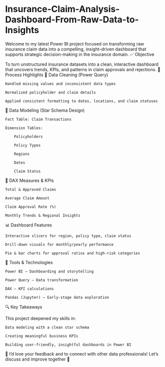 # Insurance-Claim-Analysis-Dashboard-From-Raw-Data-to-Insights
Welcome to my latest Power BI project focused on transforming raw insurance claim data into a compelling, insight-driven dashboard that supports strategic decision-making in the insurance domain. 
✅ Objective

To turn unstructured insurance datasets into a clean, interactive dashboard that uncovers trends, KPIs, and patterns in claim approvals and rejections.
🔧 Process Highlights
🔹 Data Cleaning (Power Query)

    Handled missing values and inconsistent data types

    Normalized policyholder and claim details

    Applied consistent formatting to dates, locations, and claim statuses

🔹 Data Modeling (Star Schema Design)

    Fact Table: Claim Transactions

    Dimension Tables:

        Policyholders

        Policy Types

        Regions

        Dates

        Claim Status

🔹 DAX Measures & KPIs

    Total & Approved Claims

    Average Claim Amount

    Claim Approval Rate (%)

    Monthly Trends & Regional Insights

📊 Dashboard Features

    Interactive slicers for region, policy type, claim status

    Drill-down visuals for monthly/yearly performance

    Pie & bar charts for approval ratios and high-risk categories

🧠 Tools & Technologies

    Power BI – Dashboarding and storytelling

    Power Query – Data transformation

    DAX – KPI calculations

    Pandas (Jupyter) – Early-stage data exploration

🔍 Key Takeaways

This project deepened my skills in:

    Data modeling with a clean star schema

    Creating meaningful business KPIs

    Building user-friendly, insightful dashboards in Power BI

📌 I’d love your feedback and to connect with other data professionals!
Let’s discuss and improve together 🚀
